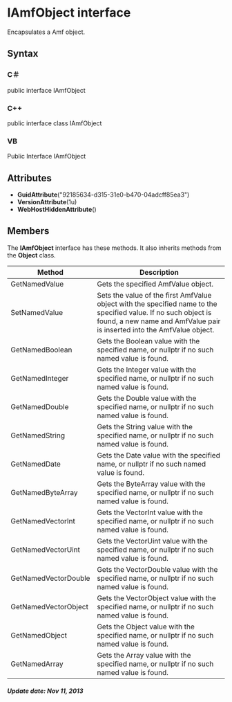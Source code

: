 # IAmfObject interface
Encapsulates a Amf object.

## Syntax

### C＃
public interface IAmfObject

### C++
public interface class IAmfObject

### VB
Public Interface IAmfObject

## Attributes

- **GuidAttribute**("92185634-d315-31e0-b470-04adcff85ea3")
- **VersionAttribute**(1u)
- **WebHostHiddenAttribute**()

## Members
The **IAmfObject** interface has these methods. It also inherits methods from the **Object** class.

Method              |Description
--------------------|-----------
GetNamedValue       |Gets the specified AmfValue object.
SetNamedValue       |Sets the value of the first AmfValue object with the specified name to the specified value.    If no such object is found, a new name and AmfValue pair is inserted into the AmfValue object.
GetNamedBoolean     |Gets the Boolean value with the specified name, or nullptr if no such named value is found.
GetNamedInteger     |Gets the Integer value with the specified name, or nullptr if no such named value is found.
GetNamedDouble      |Gets the Double value with the specified name, or nullptr if no such named value is found.
GetNamedString      |Gets the String value with the specified name, or nullptr if no such named value is found.
GetNamedDate        |Gets the Date value with the specified name, or nullptr if no such named value is found.
GetNamedByteArray   |Gets the ByteArray value with the specified name, or nullptr if no such named value is found.
GetNamedVectorInt   |Gets the VectorInt value with the specified name, or nullptr if no such named value is found.
GetNamedVectorUint  |Gets the VectorUint value with the specified name, or nullptr if no such named value is found.
GetNamedVectorDouble|Gets the VectorDouble value with the specified name, or nullptr if no such named value is found.
GetNamedVectorObject|Gets the VectorObject value with the specified name, or nullptr if no such named value is found.
GetNamedObject      |Gets the Object value with the specified name, or nullptr if no such named value is found.
GetNamedArray       |Gets the Array value with the specified name, or nullptr if no such named value is found.

##### Update date: Nov 11, 2013